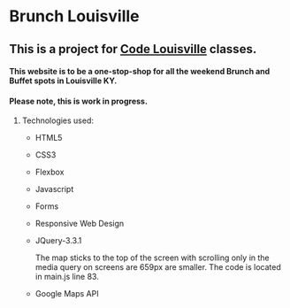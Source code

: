 # Brunch Louisville
## This is a project for [Code Louisville](https://www.codelouisville.org) classes.
#### This website is to be a one-stop-shop for all the weekend Brunch and Buffet spots in Louisville KY.

#### Please note, this is work in progress.

1. Technologies used:
    * HTML5
    * CSS3
    * Flexbox
    * Javascript
    * Forms
    * Responsive Web Design
    * JQuery-3.3.1

        The map sticks to the top of the screen with scrolling only in the media query on screens are 659px are smaller.  The code is located in main.js line 83.
        
    * Google Maps API
